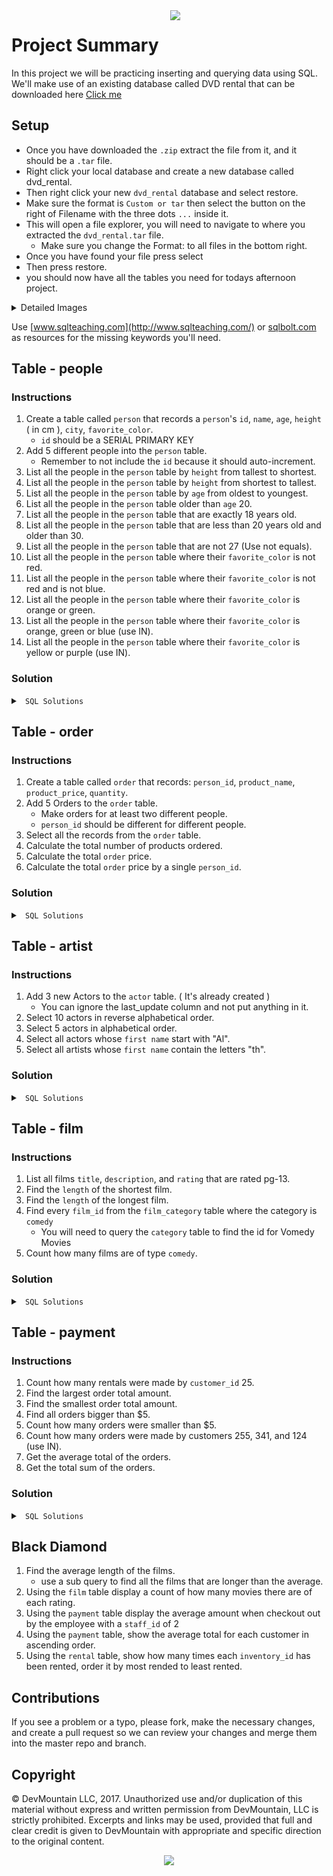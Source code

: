 <img src="https://s3.amazonaws.com/devmountain/readme-logo.png" width="250" align="right">

# Project Summary

In this project we will be practicing inserting and querying data using SQL. We'll make use of an existing database called DVD rental that can be downloaded here <a href="http://www.postgresqltutorial.com/postgresql-sample-database/">Click me</a>

## Setup

- Once you have downloaded the `.zip` extract the file from it, and it should be a `.tar` file.
- Right click your local database and create a new database called dvd_rental.
- Then right click your new `dvd_rental` database and select restore.
- Make sure the format is `Custom or tar` then select the button on the right of Filename with the three dots `...` inside it.
- This will open a file explorer, you will need to navigate to where you extracted the `dvd_rental.tar` file.
    - Make sure you change the Format: to all files in the bottom right.
- Once you have found your file press select
- Then press restore.
- you should now have all the tables you need for todays afternoon project.

<details>
    <summary>Detailed Images</summary>
    <img src="/readme_assets/create_database.jpg">
    <img src="/readme_assets/create_name.jpg">
    <img src="/readme_assets/restore-1.jpg">
    <img src="/readme_assets/restore-2.jpg">
    <img src="/readme_assets/restore-3.jpg">
</details>

Use [www.sqlteaching.com](http://www.sqlteaching.com/) or [sqlbolt.com](http://sqlbolt.com/) as resources for the missing keywords you'll need.

## Table - people

### Instructions

1. Create a table called `person` that records a `person`'s `id`, `name`, `age`, `height` ( in cm ), `city`, `favorite_color`.
    * `id` should be a SERIAL PRIMARY KEY
2. Add 5 different people into the `person` table.
    * Remember to not include the `id` because it should auto-increment.
3. List all the people in the `person` table by `height` from tallest to shortest.
4. List all the people in the `person` table by `height` from shortest to tallest.
5. List all the people in the `person` table by `age` from oldest to youngest.
6. List all the people in the `person` table older than `age` 20.
7. List all the people in the `person` table that are exactly 18 years old.
8. List all the people in the `person` table that are less than 20 years old and older than 30.
9. List all the people in the `person` table that are not 27 (Use not equals).
10. List all the people in the `person` table where their `favorite_color` is not red.
11. List all the people in the `person` table where their `favorite_color` is not red and is not blue.
12. List all the people in the `person` table where their `favorite_color` is orange or green.
13. List all the people in the `person` table where their `favorite_color` is orange, green or blue (use IN).
14. List all the people in the `person` table where their `favorite_color` is yellow or purple (use IN).

### Solution

<details>

<summary> <code> SQL Solutions </code> </summary>

<details>

<summary> <code> #1 </code> </summary>

```sql
CREATE TABLE person ( ID SERIAL PRIMARY KEY, name string, age integer, height integer, city string, FavoriteColor string );
```

</details>

<details>

<summary> <code> #2 </code> </summary>

```sql
INSERT INTO person ( name, age, height, city, FavoriteColor ) VALUES ( "First Last", 21, 182, "city", "Color" );
```

</details>

<details>

<summary> <code> #3 </code> </summary>

```sql
SELECT * FROM person ORDER BY height DESC;
```

</details>

<details>

<summary> <code> #4 </code> </summary>

```sql
SELECT * FROM person ORDER BY height ASC;
```

</details>

<details>

<summary> <code> #5 </code> </summary>

```sql
SELECT * FROM person ORDER BY age DESC;
```

</details>

<details>

<summary> <code> #6 </code> </summary>

```sql
SELECT * FROM person WHERE age > 20;
```

</details>

<details>

<summary> <code> #7 </code> </summary>

```sql
SELECT * FROM person WHERE age = 18;
```

</details>

<details>

<summary> <code> #8 </code> </summary>

```sql
SELECT * FROM person WHERE age < 20 OR age > 30;
```

</details>

<details>

<summary> <code> #9 </code> </summary>

```sql
SELECT * FROM person WHERE age != 27;
```

</details>

<details>

<summary> <code> #10 </code> </summary>

```sql
SELECT * FROM person WHERE FavoriteColor != "red";
```

</details>

<details>

<summary> <code> #11 </code> </summary>

```sql
SELECT * FROM person WHERE FavoriteColor != "red" AND FavoriteColor != "blue";
```

</details>

<details>

<summary> <code> #12 </code> </summary>

```sql
SELECT * FROM person WHERE FavoriteColor = "orange" OR FavoriteColor = "green";
```

</details>

<details>

<summary> <code> #13 </code> </summary>

```sql
SELECT * FROM person WHERE FavoriteColor IN ( "orange", "green", "blue" );
```

</details>

<details>

<summary> <code> #14 </code> </summary>

```sql
SELECT * FROM person WHERE FavoriteColor IN ( "yellow", "purple" )
```

</details>

</details>

## Table - order

### Instructions

1. Create a table called `order` that records: `person_id`, `product_name`, `product_price`, `quantity`.
2. Add 5 Orders to the `order` table.
    * Make orders for at least two different people.
    * `person_id` should be different for different people.
3. Select all the records from the `order` table.
4. Calculate the total number of products ordered.
5. Calculate the total `order` price.
6. Calculate the total `order` price by a single `person_id`.

### Solution

<details>

<summary> <code> SQL Solutions </code> </summary>

<details>

<summary> <code> #1 </code> </summary>

```sql
CREATE TABLE order ( person_id integer, product_price string, product_price float, quantity integer );
```

</details>

<details>

<summary> <code> #2 </code> </summary>

```sql
INSERT INTO order ( person_id, product_price, product_price, quantity ) VALUES ( 0, "Product", 12.50, 2 );
```

</details>

<details>

<summary> <code> #3 </code> </summary>

```sql
SELECT * FROM order;
```

</details>

<details>

<summary> <code> #4 </code> </summary>

```sql
SELECT SUM(quantity) FROM order;
```

</details>

<details>

<summary> <code> #5 </code> </summary>

```sql
SELECT SUM(product_price * quantity) FROM order;
```

</details>

<details>

<summary> <code> #6 </code> </summary>

```sql
/* The value of person_id depends on what IDs you used. Use a valid ID from your table */
SELECT SUM(product_price * quantity) FROM order WHERE person_id = 0;
```

</details>

</details>

## Table - artist

### Instructions

1. Add 3 new Actors to the `actor` table. ( It's already created )
    - You can ignore the last_update column and not put anything in it.
2. Select 10 actors in reverse alphabetical order.
3. Select 5 actors in alphabetical order.
4. Select all actors whose `first name` start with "Al".
5. Select all artists whose `first name` contain the letters "th".

### Solution 

<details>

<summary> <code> SQL Solutions </code> </summary>

<details>

<summary> <code> #1 </code> </summary>

```sql
INSERT INTO actor ( first_name, last_name ) VALUES ( 'Bob', 'Ross' );
```

</details>

<details>

<summary> <code> #2 </code> </summary>

```sql
SELECT * FROM actor ORDER BY first_name Desc LIMIT 10;
```

</details>

<details>

<summary> <code> #3 </code> </summary>

```sql
SELECT * FROM actor ORDER BY first_name ASC LIMIT 5;
```

</details>

<details>

<summary> <code> #4 </code> </summary>

```sql
SELECT * FROM actor WHERE first_name LIKE 'Al%';
```

</details>

<details>

<summary> <code> #5 </code> </summary>

```sql
SELECT * FROM actor WHERE first_name LIKE '%th%';
```

</details>

</details>

## Table - film

### Instructions

1. List all films `title`, `description`, and `rating` that are rated pg-13.
2. Find the `length` of the shortest film.
3. Find the `length` of the longest film.
4. Find every `film_id` from the `film_category` table where the category is `comedy`
   * You will need to query the `category` table to find the id for Vomedy Movies
5. Count how many films are of type `comedy`.

### Solution

<details>

<summary> <code> SQL Solutions </code> </summary>

<details>

<summary> <code> #1 </code> </summary>

```sql
SELECT title, description, rating
FROM film
WHERE rating = 'PG-13'
```

</details>

<details>

<summary> <code> #2 </code> </summary>

```sql
SELECT MAX(length) FROM FILM;
```

</details>

<details>

<summary> <code> #3 </code> </summary>

```sql
SELECT MIN(length) FROM FILM;
```

</details>

<details>

<summary> <code> #4 </code> </summary>

```sql
SELECT * 
FROM film_category
WHERE category_id = 5
```

</details>

<details>

<summary> <code> #5 </code> </summary>

```sql
SELECT Count(*)
FROM film_category
WHERE category_id = 5
```

</details>

</details>

## Table - payment

### Instructions

1. Count how many rentals were made by `customer_id` 25.
2. Find the largest order total amount.
3. Find the smallest order total amount.
4. Find all orders bigger than $5.
5. Count how many orders were smaller than $5.
6. Count how many orders were made by customers 255, 341, and 124 (use IN).
7. Get the average total of the orders.
8. Get the total sum of the orders.

### Solution

<details>

<summary> <code> SQL Solutions </code> </summary>

<details>

<summary> <code> #1 </code> </summary>

```sql
SELECT COUNT(*) FROM payment
WHERE customer_id = 25;
```

</details>

<details>

<summary> <code> #2 </code> </summary>

```sql
SELECT MAX(amount) FROM payment;
```

</details>

<details>

<summary> <code> #3 </code> </summary>

```sql
SELECT MIN(amount) FROM payment;
```

</details>

<details>

<summary> <code> #4 </code> </summary>

```sql
SELECT *
FROM payment
WHERE amount > 5;
```

</details>

<details>

<summary> <code> #5 </code> </summary>

```sql
SELECT COUNT(*)
FROM payment
WHERE amount < 5;
```

</details>

<details>

<summary> <code> #6 </code> </summary>

```sql
SELECT COUNT(*)
FROM payment
WHERE customer_id in (255, 341, 124);
```

</details>

<details>

<summary> <code> #7 </code> </summary>

```sql
SELECT AVG(amount) FROM payment;
```

</details>

<details>

<summary> <code> #8 </code> </summary>

```sql
SELECT SUM(amount) FROM payment;
```

</details>

</details>

## Black Diamond

1. Find the average length of the films.
    - use a sub query to find all the films that are longer than the average.
2. Using the `film` table display a count of how many movies there are of each rating.
3. Using the `payment` table display the average amount when checkout out by the employee with a `staff_id` of 2
4. Using the `payment` table, show the average total for each customer in ascending order.
5. Using the `rental` table, show how many times each `inventory_id` has been rented, order it by most rended to least rented.

## Contributions

If you see a problem or a typo, please fork, make the necessary changes, and create a pull request so we can review your changes and merge them into the master repo and branch.

## Copyright

© DevMountain LLC, 2017. Unauthorized use and/or duplication of this material without express and written permission from DevMountain, LLC is strictly prohibited. Excerpts and links may be used, provided that full and clear credit is given to DevMountain with appropriate and specific direction to the original content.

<p align="center">
<img src="https://s3.amazonaws.com/devmountain/readme-logo.png" width="250">
</p>